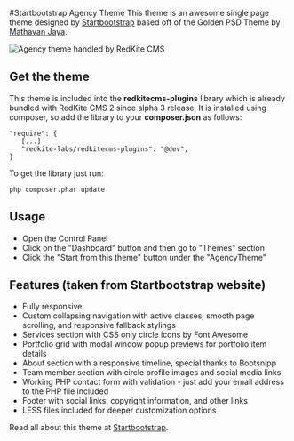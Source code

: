 #Startbootstrap Agency Theme
This theme is an awesome single page theme designed by [Startbootstrap](http://startbootstrap.com) based off of the Golden PSD Theme by [Mathavan Jaya](https://www.behance.net/MathavanJaya).

![Agency theme handled by RedKite CMS](/upload/assets/redkite-labs.com/production/media/agency-1.jpg)

## Get the theme
This theme is included into the **redkitecms-plugins** library which is already bundled with RedKite CMS 2 since alpha 3 release. It is installed using composer, so add the library to your **composer.json** as follows:
    
    "require": {
       [...]
       "redkite-labs/redkitecms-plugins": "@dev",
    }
    
To get the library just run:

    php composer.phar update
    
## Usage
- Open the Control Panel
- Click on the "Dashboard" button and then go to "Themes" section
- Click the "Start from this theme" button under the "AgencyTheme"

## Features (taken from Startbootstrap website)

- Fully responsive
- Custom collapsing navigation with active classes, smooth page scrolling, and responsive fallback stylings
- Services section with CSS only circle icons by Font Awesome
- Portfolio grid with modal window popup previews for portfolio item details
- About section with a responsive timeline, special thanks to Bootsnipp
- Team member section with circle profile images and social media links
- Working PHP contact form with validation - just add your email address to the PHP file included
- Footer with social links, copyright information, and other links
- LESS files included for deeper customization options

Read all about this theme at [Startbootstrap](http://startbootstrap.com/template-overviews/agency).
